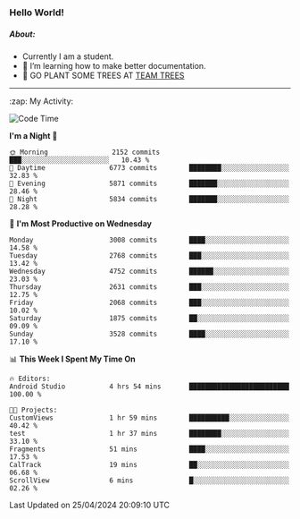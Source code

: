 ### Hello World!

##### About:
- Currently I am a student.
- 🌱 I’m learning how to make better documentation.
- 🌱 GO PLANT SOME TREES AT [TEAM TREES](https://teamtrees.org/)

---
  <summary>:zap: My Activity:</summary>
  
<!--START_SECTION:waka-->
![Code Time](http://img.shields.io/badge/Code%20Time-1%2C320%20hrs%2019%20mins-blue)

**I'm a Night 🦉** 

```text
🌞 Morning                2152 commits        ███░░░░░░░░░░░░░░░░░░░░░░   10.43 % 
🌆 Daytime                6773 commits        ████████░░░░░░░░░░░░░░░░░   32.83 % 
🌃 Evening                5871 commits        ███████░░░░░░░░░░░░░░░░░░   28.46 % 
🌙 Night                  5834 commits        ███████░░░░░░░░░░░░░░░░░░   28.28 % 
```
📅 **I'm Most Productive on Wednesday** 

```text
Monday                   3008 commits        ████░░░░░░░░░░░░░░░░░░░░░   14.58 % 
Tuesday                  2768 commits        ███░░░░░░░░░░░░░░░░░░░░░░   13.42 % 
Wednesday                4752 commits        ██████░░░░░░░░░░░░░░░░░░░   23.03 % 
Thursday                 2631 commits        ███░░░░░░░░░░░░░░░░░░░░░░   12.75 % 
Friday                   2068 commits        ███░░░░░░░░░░░░░░░░░░░░░░   10.02 % 
Saturday                 1875 commits        ██░░░░░░░░░░░░░░░░░░░░░░░   09.09 % 
Sunday                   3528 commits        ████░░░░░░░░░░░░░░░░░░░░░   17.10 % 
```


📊 **This Week I Spent My Time On** 

```text
🔥 Editors: 
Android Studio           4 hrs 54 mins       █████████████████████████   100.00 % 

🐱‍💻 Projects: 
CustomViews              1 hr 59 mins        ██████████░░░░░░░░░░░░░░░   40.42 % 
test                     1 hr 37 mins        ████████░░░░░░░░░░░░░░░░░   33.10 % 
Fragments                51 mins             ████░░░░░░░░░░░░░░░░░░░░░   17.53 % 
CalTrack                 19 mins             ██░░░░░░░░░░░░░░░░░░░░░░░   06.68 % 
ScrollView               6 mins              █░░░░░░░░░░░░░░░░░░░░░░░░   02.26 % 
```


 Last Updated on 25/04/2024 20:09:10 UTC
<!--END_SECTION:waka-->
